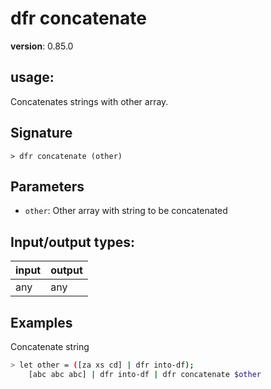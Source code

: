 # dfr concatenate

**version**: 0.85.0

## **usage**:

Concatenates strings with other array.

## Signature

`> dfr concatenate (other)`

## Parameters

- `other`: Other array with string to be concatenated

## Input/output types:

| input | output |
| ----- | ------ |
| any   | any    |

## Examples

Concatenate string

```bash
> let other = ([za xs cd] | dfr into-df);
    [abc abc abc] | dfr into-df | dfr concatenate $other
```
